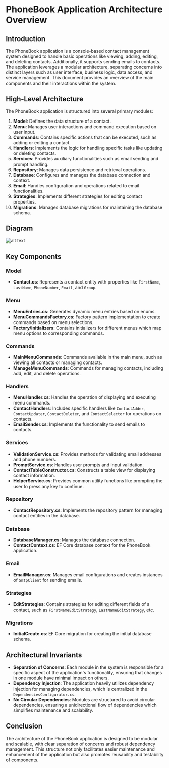 # PhoneBook Application Architecture Overview

## Introduction

The PhoneBook application is a console-based contact management system designed to handle basic operations like viewing, adding, editing, and deleting contacts. Additionally, it supports sending emails to contacts. The application leverages a modular architecture, separating concerns into distinct layers such as user interface, business logic, data access, and service management. This document provides an overview of the main components and their interactions within the system.

## High-Level Architecture

The PhoneBook application is structured into several primary modules:

1. **Model**: Defines the data structure of a contact.
2. **Menu**: Manages user interactions and command execution based on user input.
3. **Commands**: Contains specific actions that can be executed, such as adding or editing a contact.
4. **Handlers**: Implements the logic for handling specific tasks like updating or deleting contacts.
5. **Services**: Provides auxiliary functionalities such as email sending and prompt handling.
6. **Repository**: Manages data persistence and retrieval operations.
7. **Database**: Configures and manages the database connection and context.
8. **Email**: Handles configuration and operations related to email functionalities.
9. **Strategies**: Implements different strategies for editing contact properties.
10. **Migrations**: Manages database migrations for maintaining the database schema.

## Diagram
![alt text](https://github.com/eddyfadeev/DrinksInfo/blob/master/PhoneBook_diagram.png?raw=true)

## Key Components

### Model
- **Contact.cs**: Represents a contact entity with properties like `FirstName`, `LastName`, `PhoneNumber`, `Email`, and `Group`.

### Menu
- **MenuEntries.cs**: Generates dynamic menu entries based on enums.
- **MenuCommandsFactory.cs**: Factory pattern implementation to create commands based on menu selections.
- **Factory/Initializers**: Contains initializers for different menus which map menu options to corresponding commands.

### Commands
- **MainMenuCommands**: Commands available in the main menu, such as viewing all contacts or managing contacts.
- **ManageMenuCommands**: Commands for managing contacts, including add, edit, and delete operations.

### Handlers
- **MenuHandler.cs**: Handles the operation of displaying and executing menu commands.
- **ContactHandlers**: Includes specific handlers like `ContactAdder`, `ContactUpdater`, `ContactDeleter`, and `ContactSelector` for operations on contacts.
- **EmailSender.cs**: Implements the functionality to send emails to contacts.

### Services
- **ValidationService.cs**: Provides methods for validating email addresses and phone numbers.
- **PromptService.cs**: Handles user prompts and input validation.
- **ContactTableConstructor.cs**: Constructs a table view for displaying contact information.
- **HelperService.cs**: Provides common utility functions like prompting the user to press any key to continue.

### Repository
- **ContactRepository.cs**: Implements the repository pattern for managing contact entities in the database.

### Database
- **DatabaseManager.cs**: Manages the database connection.
- **ContactContext.cs**: EF Core database context for the PhoneBook application.

### Email
- **EmailManager.cs**: Manages email configurations and creates instances of `SmtpClient` for sending emails.

### Strategies
- **EditStrategies**: Contains strategies for editing different fields of a contact, such as `FirstNameEditStrategy`, `LastNameEditStrategy`, etc.

### Migrations
- **InitialCreate.cs**: EF Core migration for creating the initial database schema.

## Architectural Invariants

- **Separation of Concerns**: Each module in the system is responsible for a specific aspect of the application's functionality, ensuring that changes in one module have minimal impact on others.
- **Dependency Injection**: The application heavily utilizes dependency injection for managing dependencies, which is centralized in the `DependenciesConfigurator.cs`.
- **No Circular Dependencies**: Modules are structured to avoid circular dependencies, ensuring a unidirectional flow of dependencies which simplifies maintenance and scalability.

## Conclusion

The architecture of the PhoneBook application is designed to be modular and scalable, with clear separation of concerns and robust dependency management. This structure not only facilitates easier maintenance and enhancement of the application but also promotes reusability and testability of components.

